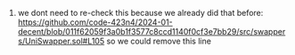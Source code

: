 1) we dont need to re-check this because we already did that before:
https://github.com/code-423n4/2024-01-decent/blob/011f62059f3a0b1f3577c8ccd1140f0cf3e7bb29/src/swappers/UniSwapper.sol#L105
so we could remove this line